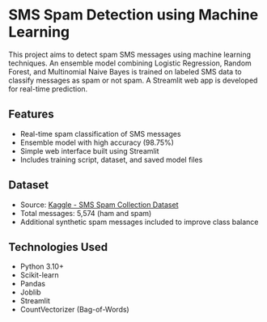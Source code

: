 # SMS Spam Detection using Machine Learning

This project aims to detect spam SMS messages using machine learning techniques. An ensemble model combining Logistic Regression, Random Forest, and Multinomial Naive Bayes is trained on labeled SMS data to classify messages as spam or not spam. A Streamlit web app is developed for real-time prediction.

## Features

- Real-time spam classification of SMS messages
- Ensemble model with high accuracy (98.75%)
- Simple web interface built using Streamlit
- Includes training script, dataset, and saved model files

## Dataset

- Source: [Kaggle - SMS Spam Collection Dataset](https://www.kaggle.com/datasets/uciml/sms-spam-collection-dataset)
- Total messages: 5,574 (ham and spam)
- Additional synthetic spam messages included to improve class balance

## Technologies Used

- Python 3.10+
- Scikit-learn
- Pandas
- Joblib
- Streamlit
- CountVectorizer (Bag-of-Words)
